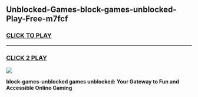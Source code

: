 
## Unblocked-Games-block-games-unblocked-Play-Free-m7fcf
<h3>
<a href="https://premium76.site?title=block-games-unblocked&ref=17A">CLICK TO PLAY</a></h3>
<hr>

<h3>
<a href="https://premium76.site?title=block-games-unblocked&ref=17A">CLICK 2 PLAY</a>
  
</h3>

<a href="https://premium76.site?title=block-games-unblocked&ref=17A"><img src="https://clearcache.store/games.png"></a>


**block-games-unblocked games unblocked: Your Gateway to Fun and Accessible Online Gaming**
